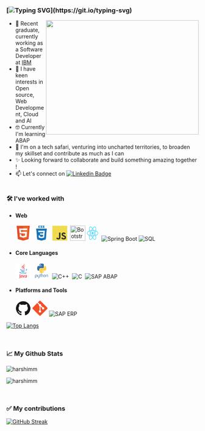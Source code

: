 
### [![Typing SVG](https://readme-typing-svg.demolab.com/?lines=👋+Hello+,+World+🌎;I'm+Harshini+!)](https://git.io/typing-svg)

<img src="https://github.com/harshimm/harshimm/assets/87597527/494755e6-5a68-407f-ab81-228771e752c9" align="right" width="400" height="300">

- :telescope: Recent graduate, currently working as a Software Developer at [IBM](https://www.ibm.com/in-en)  <br>
- 🌱 I have keen interests in Open source, Web Development, Cloud and AI <br>
- 🤓 Currently I'm learning ABAP 
- 👣 I'm on a tech safari, venturing into uncharted territories, to broaden my skillset and contribute as much as I can <br>
- ✨ Looking forward to collaborate and build something amazing together ! <br>
- :mailbox: Let's connect on [![Linkedin Badge](https://img.shields.io/badge/-LinkedIn-blue?style=flat&logo=Linkedin&logoColor=white)](https://www.linkedin.com/in/harshini-profile/)
<br><br>

### :hammer_and_wrench: I've worked with 

- #### Web 
  <img src="https://github.com/devicons/devicon/blob/master/icons/html5/html5-original.svg" title="HTML5" alt="HTML" width="40" height="40"/>&nbsp;
  <img src="https://github.com/devicons/devicon/blob/master/icons/css3/css3-plain-wordmark.svg"  title="CSS3" alt="CSS" width="40" height="40"/>&nbsp;
  <img src="https://github.com/devicons/devicon/blob/master/icons/javascript/javascript-original.svg" title="JavaScript" alt="JavaScript" width="40" height="40"/>&nbsp;
  <img src="https://camo.githubusercontent.com/b872b9ada0c2c3d373bbb0c356eb4af353127335fc3d2e611964433864ab4de1/68747470733a2f2f676574626f6f7473747261702e636f6d2f646f63732f352e322f6173736574732f6272616e642f626f6f7473747261702d6c6f676f2d736861646f772e706e67" title="Bootstrap" width="40" height="40">
  <img src="https://github.com/devicons/devicon/blob/master/icons/react/react-original.svg" title="React.js" alt="React.js" width="30" height="40"/>&nbsp;
  <img src="https://user-images.githubusercontent.com/33158051/103466606-760a4000-4d14-11eb-9941-2f3d00371471.png" title="Spring Boot" alt="Spring Boot" width="50" height="40"/>
  <img src="https://user-images.githubusercontent.com/40461634/114240226-2f506580-9955-11eb-849b-e2a25117d681.png" title="SQL" alt="SQL" width="40" height="40"/>&nbsp;

- #### Core Languages  
  <img src="https://github.com/devicons/devicon/blob/master/icons/java/java-original-wordmark.svg" title="Java" alt="Java" width="40" height="40"/>&nbsp;
  <img src="https://github.com/devicons/devicon/blob/master/icons/python/python-original-wordmark.svg" title="Python3" alt="Python3" width="40" height="40"/>&nbsp;
  <img src="https://cdn.jsdelivr.net/gh/devicons/devicon/icons/cplusplus/cplusplus-plain.svg" title="C++" alt="C++" width="40" height="40"/>&nbsp; 
  <img src="https://cdn.jsdelivr.net/gh/devicons/devicon/icons/c/c-plain.svg" title="C" alt="C" width="40" height="40"/>&nbsp;
  <img src="https://community.sap.com/legacyfs/online/storage/blog_attachments/2018/10/aPaaS.jpg" title="SAP ABAP" alt="SAP ABAP" width="50" height="40">
  
- #### Platforms and Tools
  <img src="https://github.com/devicons/devicon/blob/master/icons/github/github-original.svg" title="Github" alt="Github" width="40" height="40">
  <img src="https://github.com/devicons/devicon/blob/master/icons/git/git-original.svg" title="Git" alt="Git" width="40" height="40">
  <img src="https://www.svgrepo.com/show/331567/sap.svg" title="SAP ERP" alt="SAP ERP" width="40" height="40">
  


[![Top Langs](https://github-readme-stats.vercel.app/api/top-langs/?username=harshimm&layout=compact&theme=vision-friendly-dark)](https://github.com/anuraghazra/github-readme-stats)

<br>

### 📈 My Github Stats 

<img  src="https://github-profile-trophy.vercel.app/?username=harshimm&theme=juicyfresh&no-bg=true" alt="harshimm"><br>
<p align="left"> <img src="https://github-readme-stats.vercel.app/api?username=harshimm&show_icons=true&locale=en" alt="harshimm" ></p>
<br>

### ✅ My contributions 
[![GitHub Streak](http://github-readme-streak-stats.herokuapp.com?user=harshimm&theme=dark&background=000000)](https://git.io/streak-stats)



